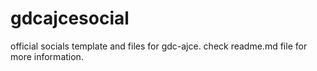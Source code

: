 # gdcajcesocial
official socials template and files for gdc-ajce. check readme.md file for more information.
